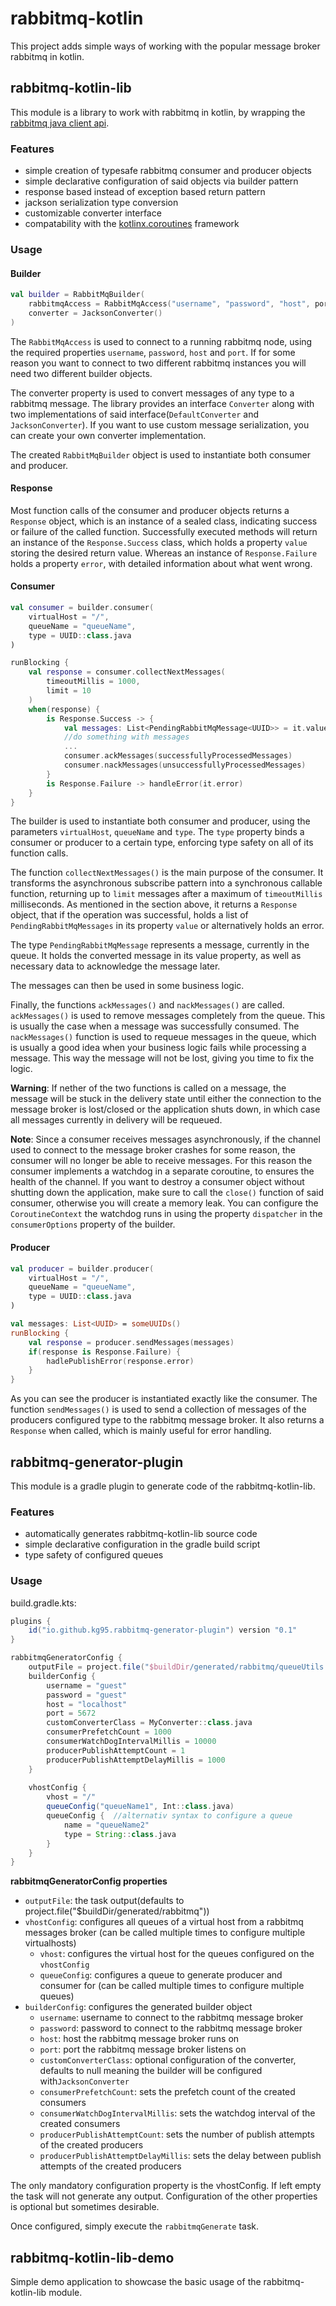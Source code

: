 # rabbitmq-kotlin

This project adds simple ways of working with the popular message broker rabbitmq in kotlin.

## rabbitmq-kotlin-lib

This module is a library to work with rabbitmq in kotlin, by wrapping the 
[rabbitmq java client api](https://www.rabbitmq.com/api-guide.html).

### Features
* simple creation of typesafe rabbitmq consumer and producer objects
* simple declarative configuration of said objects via builder pattern
* response based instead of exception based return pattern
* jackson serialization type conversion
* customizable converter interface
* compatability with the [kotlinx.coroutines](https://github.com/Kotlin/kotlinx.coroutines)
framework

### Usage

#### Builder

```kotlin
val builder = RabbitMqBuilder(
    rabbitmqAccess = RabbitMqAccess("username", "password", "host", port),
    converter = JacksonConverter()
)
```

The `RabbitMqAccess` is used to connect to a running rabbitmq node, using the
required properties `username`, `password`, `host` and `port`. If for some reason
you want to connect to two different rabbitmq instances you will need two
different builder objects.

The converter property is used to convert messages of any type to a rabbitmq message.
The library provides an interface `Converter` along with two implementations of said
interface(`DefaultConverter` and `JacksonConverter`). If you want to use custom message 
serialization, you can create your own converter implementation.

The created `RabbitMqBuilder` object is used to instantiate both consumer and producer.

#### Response

Most function calls of the consumer and producer objects returns a `Response` object, which
is an instance of a sealed class, indicating success or failure of the called function.
Successfully executed methods will return an instance of the `Response.Success` class, which
holds a property `value` storing the desired return value. Whereas an instance of 
`Response.Failure` holds a property `error`, with detailed information about what went wrong. 

#### Consumer

```kotlin
val consumer = builder.consumer(
    virtualHost = "/",
    queueName = "queueName",
    type = UUID::class.java
)

runBlocking {
    val response = consumer.collectNextMessages(
        timeoutMillis = 1000,
        limit = 10
    )
    when(response) {
        is Response.Success -> {
            val messages: List<PendingRabbitMqMessage<UUID>> = it.value
            //do something with messages
            ...
            consumer.ackMessages(successfullyProcessedMessages)
            consumer.nackMessages(unsuccessfullyProcessedMessages)
        }
        is Response.Failure -> handleError(it.error)
    }
}
```

The builder is used to instantiate both consumer and producer, using the parameters 
`virtualHost`, `queueName` and `type`. The `type` property binds a consumer or producer 
to a certain type, enforcing type safety on all of its function calls.

The function `collectNextMessages()` is the main purpose of the consumer. It transforms the
asynchronous subscribe pattern into a synchronous callable function, returning up to `limit`
messages after a maximum of `timeoutMillis` milliseconds. As mentioned in the section above, it
returns a `Response` object, that if the operation was successful, holds a list of `PendingRabbitMqMessages`
in its property `value` or alternatively holds an error.

The type `PendingRabbitMqMessage` represents a message, currently in the queue. It holds the converted 
message in its value property, as well as necessary data to acknowledge the message later. 

The messages can then be used in some business logic.

Finally, the functions `ackMessages()` and `nackMessages()` are called. `ackMessages()` is used to
remove messages completely from the queue. This is usually the case when a message was 
successfully consumed. The `nackMessages()` function is used to requeue messages in the queue,
which is usually a good idea when your business logic fails while processing a message.
This way the message will not be lost, giving you time to fix the logic.

**Warning**: If nether of the two functions is called on a message, the message will be stuck
in the delivery state until either the connection to the message broker is lost/closed or 
the application shuts down, in which case all messages currently in delivery will be requeued.

**Note**: Since a consumer receives messages asynchronously, if the channel used to connect to
the message broker crashes for some reason, the consumer will no longer be able to receive messages.
For this reason the consumer implements a watchdog in a separate coroutine, to ensures the health 
of the channel. If you want to destroy a consumer object without shutting down the 
application, make sure to call the `close()` function of said consumer, otherwise you will
create a memory leak. You can configure the `CoroutineContext` the watchdog runs in using the
property `dispatcher` in the `consumerOptions` property of the builder.

#### Producer

```kotlin
val producer = builder.producer(
    virtualHost = "/",
    queueName = "queueName",
    type = UUID::class.java
)

val messages: List<UUID> = someUUIDs()
runBlocking {
    val response = producer.sendMessages(messages)
    if(response is Response.Failure) {
        hadlePublishError(response.error)
    }
}
```

As you can see the producer is instantiated exactly like the consumer.
The function `sendMessages()` is used to send a collection of messages of the
producers configured type to the rabbitmq message broker. It also returns a `Response`
when called, which is mainly useful for error handling.

## rabbitmq-generator-plugin

This module is a gradle plugin to generate code of the rabbitmq-kotlin-lib.

### Features

* automatically generates rabbitmq-kotlin-lib source code
* simple declarative configuration in the gradle build script
* type safety of configured queues

### Usage

build.gradle.kts:
```gradle
plugins {
    id("io.github.kg95.rabbitmq-generator-plugin") version "0.1"
}

rabbitmqGeneratorConfig {
    outputFile = project.file("$buildDir/generated/rabbitmq/queueUtils.kt")
    builderConfig {
        username = "guest"
        password = "guest"
        host = "localhost"
        port = 5672
        customConverterClass = MyConverter::class.java
        consumerPrefetchCount = 1000
        consumerWatchDogIntervalMillis = 10000
        producerPublishAttemptCount = 1
        producerPublishAttemptDelayMillis = 1000
    }
    
    vhostConfig {
        vhost = "/"
        queueConfig("queueName1", Int::class.java)
        queueConfig {  //alternativ syntax to configure a queue
            name = "queueName2"
            type = String::class.java
        }
    }
}
```

**rabbitmqGeneratorConfig properties**
* `outputFile`: the task output(defaults to project.file("$buildDir/generated/rabbitmq"))
* `vhostConfig`: configures all queues of a virtual host from a rabbitmq messages broker
(can be called multiple times to configure multiple virtualhosts)
  * `vhost`: configures the virtual host for the queues configured on the `vhostConfig`
  * `queueConfig`: configures a queue to generate producer and consumer for
(can be called multiple times to configure multiple queues)
* `builderConfig`: configures the generated builder object
  * `username`: username to connect to the rabbitmq message broker
  * `password`: password to connect to the rabbitmq message broker
  * `host`: host the rabbitmq message broker runs on
  * `port`: port the rabbitmq message broker listens on
  * `customConverterClass`: optional configuration of the converter, defaults to null meaning
the builder will be configured with`JacksonConverter`
  * `consumerPrefetchCount`: sets the prefetch count of the created consumers
  * `consumerWatchDogIntervalMillis`: sets the watchdog interval of the created consumers
  * `producerPublishAttemptCount`: sets the number of publish attempts of the created producers
  * `producerPublishAttemptDelayMillis`: sets the delay between publish attempts of the created producers

The only mandatory configuration property is the vhostConfig. If left empty the task
will not generate any output. Configuration of the other properties is optional but
sometimes desirable.

Once configured, simply execute the `rabbitmqGenerate` task.

## rabbitmq-kotlin-lib-demo

Simple demo application to showcase the basic usage of the rabbitmq-kotlin-lib module.